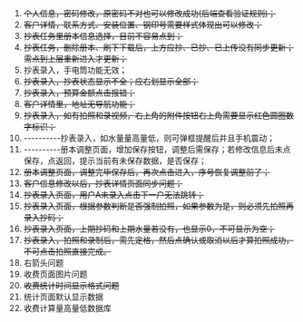 1. ~~个人信息，密码修改，原密码不对也可以修改成功(后端查看验证规则)；~~
2. ~~客户详情，联系方式、安装位置、钢印号需要样式体现出可以修改；~~
3. ~~抄表任务里册本信息选择，目前不容易点到；~~
4. ~~抄表任务，删除册本、刷下下载后，上方应抄、已抄、已上传没有同步更新；需点到上层重新进入才更新；~~
5. 抄表录入，手电筒功能无效；
6. ~~抄表录入，抄表状态显示不全；应右划显示全部；~~
7. ~~抄表录入，预算金额点击报错；~~
8. ~~客户详情里，地址无导航功能；~~
9. ~~抄表录入，如有拍照和录视频，右上角的附件按钮右上角需要显示红色圆圈数字标识；~~
10. ----------抄表录入，如水量量高量低，则可弹框提醒后并且手机震动；
11. ----------册本调整页面，增加保存按钮，调整后需保存；若修改信息后未点保存，点返回，提示当前有未保存数据，是否保存；
12. ~~册本调整页面，调整完毕保存后，再次点击进入，序号恢复调整前了；~~
13. ~~客户信息修改以后，抄表详情页面同步问题；~~
14. ~~抄表录入页面，用户A未录入点击下一户无法跳转；~~
15. ~~抄表录入页面，根据参数判断是否强制拍照，如果参数为是，则必须先拍照再录入抄码；~~
16. ~~抄表录入页面，上期抄码和上期水量若没有，也显示0，不可显示为空；~~
17. ~~抄表录入，拍照和录制后，需先定格，然后点确认或取消以后才算拍照成功，不可点击拍照直接完成。~~
18. 右箭头问题
19. 收费页面图片问题
20. ~~收费统计时间显示格式问题~~
21. 统计页面默认显示数据
22. 收费计算量高量低数据库